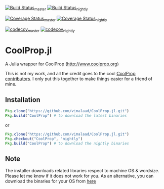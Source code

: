 [![Build Status](https://travis-ci.org/vimalaad/CoolProp.jl.svg?branch=master)](https://travis-ci.org/vimalaad/CoolProp.jl)<sub>master</sub>
[![Build Status](https://travis-ci.org/vimalaad/CoolProp.jl.svg?branch=nightly)](https://travis-ci.org/vimalaad/CoolProp.jl)<sub>nightly</sub>

[![Coverage Status](https://coveralls.io/repos/github/vimalaad/CoolProp.jl/badge.svg?branch=master)](https://coveralls.io/github/vimalaad/CoolProp.jl?branch=master)<sub>master</sub>
[![Coverage Status](https://coveralls.io/repos/github/vimalaad/CoolProp.jl/badge.svg?branch=nightly)](https://coveralls.io/github/vimalaad/CoolProp.jl?branch=nightly)<sub>nightly</sub>

[![codecov](https://codecov.io/gh/vimalaad/CoolProp.jl/branch/master/graph/badge.svg)](https://codecov.io/gh/vimalaad/CoolProp.jl)<sub>master</sub>
[![codecov](https://codecov.io/gh/vimalaad/CoolProp.jl/branch/nightly/graph/badge.svg)](https://codecov.io/gh/vimalaad/CoolProp.jl)<sub>nightly</sub>
# CoolProp.jl
A Julia wrapper for CoolProp (http://www.coolprop.org)

This is not my work, and all the credit goes to the cool [CoolProp contributors](https://github.com/CoolProp/CoolProp/graphs/contributors). I only put this together to make things easier for a friend of mine.  

## Installation
```julia
Pkg.clone("https://github.com/vimalaad/CoolProp.jl.git")
Pkg.build("CoolProp") # to download the latest binaries
```
or
```julia
Pkg.clone("https://github.com/vimalaad/CoolProp.jl.git")
Pkg.checkout("CoolProp", "nightly")
Pkg.build("CoolProp") # to download the nightly binaries
```
## Note
The installer downloads related libraries respect to machine OS & wordsize. Please let me know if it does not work for you. As an alternative, you can download the binaries for your OS from [here](https://sourceforge.net/projects/coolprop/files/CoolProp/6.1.0/shared_library/)
